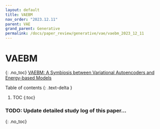 ```yaml
---
layout: default
title: VAEBM
nav_order: "2023.12.11"
parent: VAE
grand_parent: Generative
permalink: /docs/paper_review/generative/vae/vaebm_2023_12_11
---
```


# **VAEBM**
{: .no_toc}
[VAEBM: A Symbiosis between Variational Autoencoders and Energy-based Models](https://arxiv.org/abs/2010.00654)

Table of contents
{: .text-delta }
1. TOC
{:toc}

### **TODO**: Update detailed study log of this paper...
{: .no_toc}
